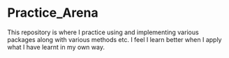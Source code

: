 # Practice_Arena
This repository is where I practice using and implementing various packages along with various methods etc. I feel I learn better when I apply what I have learnt in my own way. 
